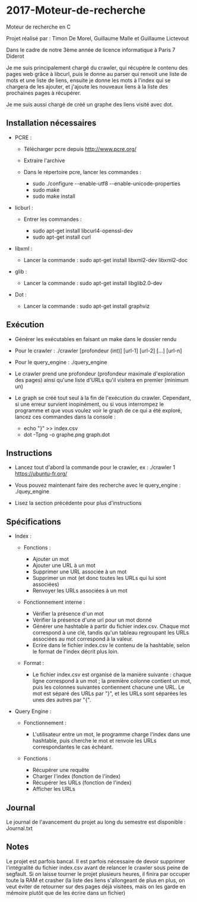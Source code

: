 # 2017-Moteur-de-recherche
Moteur de recherche en C

Projet réalisé par : Timon De Morel, Guillaume Malle et Guillaume Lictevout

Dans le cadre de notre 3ème année de licence informatique à Paris 7 Diderot

Je me suis principalement chargé du crawler, qui récupère le contenu des pages web grâce à libcurl, puis le donne au parser qui renvoit une liste de mots et une liste de liens, ensuite je donne les mots à l'index qui se chargera de les ajouter, et j'ajoute les nouveaux liens à la liste des prochaines pages à récupérer.

Je me suis aussi chargé de créé un graphe des liens visité avec dot.

## Installation nécessaires

* PCRE :

    * Télécharger pcre depuis http://www.pcre.org/
    * Extraire l'archive
    * Dans le répertoire pcre, lancer les commandes :

        * sudo ./configure --enable-utf8 --enable-unicode-properties
        * sudo make
        * sudo make install

* licburl :

    * Entrer les commandes :

        * sudo apt-get install libcurl4-openssl-dev
        * sudo apt-get install curl

* libxml :

    * Lancer la commande : sudo apt-get install libxml2-dev libxml2-doc

* glib :

    * Lancer la commande : sudo apt-get install libglib2.0-dev

* Dot :

    * Lancer la commande : sudo apt-get install graphviz

## Exécution

* Générer les exécutables en faisant un make dans le dossier rendu

* Pour le crawler : ./crawler [profondeur (int)] [url-1] [url-2] [...] [url-n]

* Pour le query_engine : ./query_engine

* Le crawler prend une profondeur (profondeur maximale d'exploration des pages) ainsi qu'une liste d'URLs qu'il visitera en premier (minimum un)

* Le graph se créé tout seul à la fin de l'exécution du crawler. Cependant, si une erreur survient inopinément, ou si vous interrompez le programme et que vous voulez voir le graph de ce qui a été exploré, lancez ces commandes dans la console :

    * echo "}" >> index.csv
    * dot -Tpng -o graphe.png graph.dot

## Instructions

* Lancez tout d'abord la commande pour le crawler, ex : ./crawler 1 https://ubuntu-fr.org/

* Vous pouvez maintenant faire des recherche avec le query_engine : ./quey_engine

* Lisez la section précédente pour plus d'instructions

## Spécifications

* Index :

    * Fonctions :

        * Ajouter un mot
        * Ajouter une URL à un mot
        * Supprimer une URL associée à un mot
        * Supprimer un mot (et donc toutes les URLs qui lui sont associées)
		* Renvoyer les URLs associées à un mot

	* Fonctionnement interne :

		* Vérifier la présence d'un mot
		* Vérifier la présence d'une url pour un mot donné
		* Générer une hashtable à partir du fichier index.csv. Chaque mot correspond à une clé, tandis qu'un tableau regroupant les URLs associées au mot correspond à la valeur.
		* Ecrire dans le fichier index.csv le contenu de la hashtable, selon le format de l'index décrit plus loin.

    * Format :

        * Le fichier index.csv est organisé de la manière suivante : chaque ligne correspond à un mot ; la première colonne contient un mot, puis les colonnes suivantes contiennent chacune une URL. Le mot est séparé
		des URLs par "}", et les URLs sont séparées les unes des autres par "{".


* Query Engine :

    * Fonctionnement :

        * L'utilisateur entre un mot, le programme charge l'index dans une hashtable, puis cherche le mot et renvoie les URLs correspondantes le cas échéant.

    * Fonctions :

        * Récupérer une requête
        * Charger l'index (fonction de l'index)
        * Récupérer les URLs (fonction de l'index)
        * Afficher les URLs

## Journal

Le journal de l'avancement du projet au long du semestre est disponible : Journal.txt

## Notes

Le projet est parfois bancal.
Il est parfois nécessaire de devoir supprimer l'intégralité du fichier index.csv avant de relancer le crawler sous peine de segfault.
Si on laisse tourner le projet plusieurs heures, il finira par occuper toute la RAM et crasher (la liste des liens s'allongeant de plus en plus, on veut éviter de retourner sur des pages déjà visitées, mais on les garde en mémoire plutôt que de les écrire dans un fichier)
